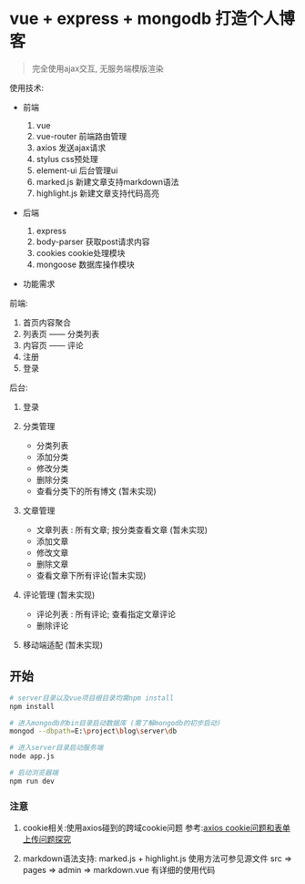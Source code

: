 # vue + express + mongodb 打造个人博客

> 完全使用ajax交互, 无服务端模版渲染

使用技术:

* 前端
    1. vue
    2. vue-router 前端路由管理
    3. axios 发送ajax请求
    4. stylus css预处理
    5. element-ui 后台管理ui
    6. marked.js 新建文章支持markdown语法
    7. highlight.js 新建文章支持代码高亮

* 后端
    1. express
    2. body-parser 获取post请求内容
    3. cookies cookie处理模块
    4. mongoose 数据库操作模块

* 功能需求

前端:

1. 首页内容聚合
2. 列表页 —— 分类列表
3. 内容页 —— 评论
4. 注册
5. 登录

后台:

1. 登录
2. 分类管理

    * 分类列表
    * 添加分类
    * 修改分类
    * 删除分类
    * 查看分类下的所有博文 (暂未实现)

3. 文章管理

    * 文章列表 : 所有文章;  按分类查看文章 (暂未实现)
    * 添加文章
    * 修改文章
    * 删除文章
    * 查看文章下所有评论(暂未实现)

4. 评论管理 (暂未实现)

    * 评论列表 : 所有评论; 查看指定文章评论
    * 删除评论

5. 移动端适配 (暂未实现)

## 开始

``` bash
# server目录以及vue项目根目录均需npm install
npm install

# 进入mongodb的bin目录启动数据库 (需了解mongodb的初步启动)
mongod --dbpath=E:\project\blog\server\db 

# 进入server目录启动服务端
node app.js

# 启动浏览器端
npm run dev
```

### 注意

1. cookie相关:使用axios碰到的跨域cookie问题
参考:[axios cookie问题和表单上传问题探究](http://blog.csdn.net/hongchh/article/details/72675777)

2. markdown语法支持: marked.js + highlight.js
使用方法可参见源文件 src => pages => admin => markdown.vue 有详细的使用代码
